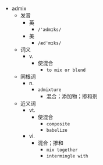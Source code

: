 - admix
  - 发音
    - 英
      - `/'ædmɪks/`
    - 美
      - `/æd'mɪks/`
  - 词义
    - v.
      - 使混合
        - `to mix or blend `
  - 同根词
    - n.
      - `admixture`
        - 混合；添加物；掺和剂
  - 近义词
    - vt.
      - 使混合
        - `composite`
        - `babelize`
    - vi.
      - 混合；掺和
        - `mix together`
        - `intermingle with`
